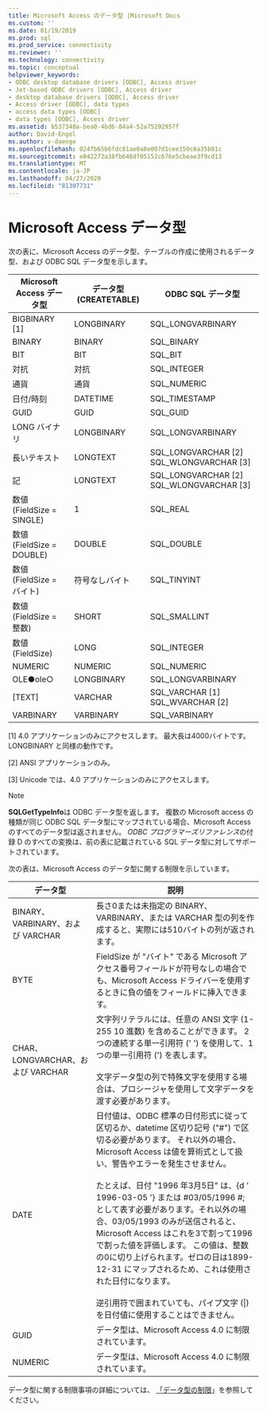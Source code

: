 ```yaml
---
title: Microsoft Access のデータ型 |Microsoft Docs
ms.custom: ''
ms.date: 01/19/2019
ms.prod: sql
ms.prod_service: connectivity
ms.reviewer: ''
ms.technology: connectivity
ms.topic: conceptual
helpviewer_keywords:
- ODBC desktop database drivers [ODBC], Access driver
- Jet-based ODBC drivers [ODBC], Access driver
- desktop database drivers [ODBC], Access driver
- Access driver [ODBC], data types
- access data types [ODBC]
- data types [ODBC], Access driver
ms.assetid: b537348a-bea0-4bd6-84a4-52a75292957f
author: David-Engel
ms.author: v-daenge
ms.openlocfilehash: 024fb65b6fdc81ae0a8e007d1cee150c6a35b91c
ms.sourcegitcommit: e042272a38fb646df05152c676e5cbeae3f9cd13
ms.translationtype: MT
ms.contentlocale: ja-JP
ms.lasthandoff: 04/27/2020
ms.locfileid: "81307731"
---
```

# <a name="microsoft-access-data-types"></a>Microsoft Access データ型
次の表に、Microsoft Access のデータ型、テーブルの作成に使用されるデータ型、および ODBC SQL データ型を示します。  
  
|Microsoft Access データ型|データ型 (CREATETABLE)|ODBC SQL データ型|  
|--------------------------------|-------------------------------|------------------------|  
|BIGBINARY [1]|LONGBINARY|SQL_LONGVARBINARY|  
|BINARY|BINARY|SQL_BINARY|  
|BIT|BIT|SQL_BIT|  
|対抗|対抗|SQL_INTEGER|  
|通貨|通貨|SQL_NUMERIC|  
|日付/時刻|DATETIME|SQL_TIMESTAMP|  
|GUID|GUID|SQL_GUID|  
|LONG バイナリ|LONGBINARY|SQL_LONGVARBINARY|  
|長いテキスト|LONGTEXT|SQL_LONGVARCHAR [2] SQL_WLONGVARCHAR [3]|  
|記|LONGTEXT|SQL_LONGVARCHAR [2] SQL_WLONGVARCHAR [3]|  
|数値 (FieldSize = SINGLE)|1|SQL_REAL|  
|数値 (FieldSize = DOUBLE)|DOUBLE|SQL_DOUBLE|  
|数値 (FieldSize = バイト)|符号なしバイト|SQL_TINYINT|  
|数値 (FieldSize = 整数)|SHORT|SQL_SMALLINT|  
|数値 (FieldSize)|LONG|SQL_INTEGER|  
|NUMERIC|NUMERIC|SQL_NUMERIC|  
|OLE●ole○|LONGBINARY|SQL_LONGVARBINARY|  
|[TEXT]|VARCHAR|SQL_VARCHAR [1] SQL_WVARCHAR [2]|  
|VARBINARY|VARBINARY|SQL_VARBINARY|  
  
 [1] 4.0 アプリケーションのみにアクセスします。 最大長は4000バイトです。 LONGBINARY と同様の動作です。  
  
 [2] ANSI アプリケーションのみ。  
  
 [3] Unicode では、4.0 アプリケーションのみにアクセスします。  
  
> [!NOTE]  
>  **SQLGetTypeInfo**は ODBC データ型を返します。 複数の Microsoft access の種類が同じ ODBC SQL データ型にマップされている場合、Microsoft Access のすべてのデータ型は返されません。 *ODBC プログラマーズリファレンス*の付録 D のすべての変換は、前の表に記載されている SQL データ型に対してサポートされています。  
  
 次の表は、Microsoft Access のデータ型に関する制限を示しています。  
  
|データ型|説明|  
|---------------|-----------------|  
|BINARY、VARBINARY、および VARCHAR|長さ0または未指定の BINARY、VARBINARY、または VARCHAR 型の列を作成すると、実際には510バイトの列が返されます。|  
|BYTE|FieldSize が "バイト" である Microsoft アクセス番号フィールドが符号なしの場合でも、Microsoft Access ドライバーを使用するときに負の値をフィールドに挿入できます。|  
|CHAR、LONGVARCHAR、および VARCHAR|文字列リテラルには、任意の ANSI 文字 (1-255 10 進数) を含めることができます。 2つの連続する単一引用符 (' ') を使用して、1つの単一引用符 (') を表します。<br /><br /> 文字データ型の列で特殊文字を使用する場合は、プロシージャを使用して文字データを渡す必要があります。|  
|DATE|日付値は、ODBC 標準の日付形式に従って区切るか、datetime 区切り記号 ("#") で区切る必要があります。 それ以外の場合、Microsoft Access は値を算術式として扱い、警告やエラーを発生させません。<br /><br /> たとえば、日付 "1996 年3月5日" は、{d ' 1996-03-05 '} または #03/05/1996 #; として表す必要があります。それ以外の場合、03/05/1993 のみが送信されると、Microsoft Access はこれを3で割って1996で割った値を評価します。 この値は、整数の0に切り上げられます。ゼロの日は1899-12-31 にマップされるため、これは使用された日付になります。<br /><br /> 逆引用符で囲まれていても、パイプ文字 (&#124;) を日付値に使用することはできません。|  
|GUID|データ型は、Microsoft Access 4.0 に制限されています。|  
|NUMERIC|データ型は、Microsoft Access 4.0 に制限されています。|  
  
 データ型に関する制限事項の詳細については、 [「データ型の制限](../../odbc/microsoft/data-type-limitations.md)」を参照してください。
